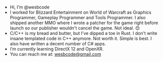 - Hi, I’m @wesbcode
- I worked for Blizzard Entertainment on World of Warcraft as Graphics Programmer, Gameplay Programmer and Tools Programmer. I also shipped another MMO where I wrote a patcher for the game right before launch so our publisher wouldn't cancel the game. Not ideal. 😊
- C/C++ is my bread and butter, but I've dipped a toe in Rust. I don't write insane templated code in C++ anymore. Not worth it. Simple is best. I also have written a decent number of C# apps. 
- I’m currently learning DirectX 12 and OpenXR.
- You can reach me at: wesbcode@gmail.com

<!---
wesbcode/wesbcode is a ✨ special ✨ repository because its `README.md` (this file) appears on your GitHub profile.
You can click the Preview link to take a look at your changes.
--->
